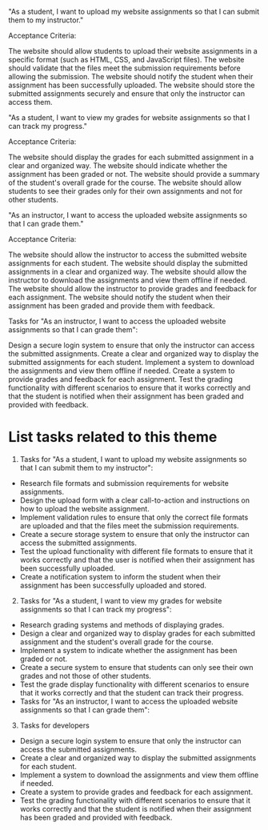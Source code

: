 "As a student, I want to upload my website assignments so that I can submit them to my instructor."

Acceptance Criteria:

The website should allow students to upload their website assignments in a specific format (such as HTML, CSS, and JavaScript files). The website should validate that the files meet the submission requirements before allowing the submission. The website should notify the student when their assignment has been successfully uploaded. The website should store the submitted assignments securely and ensure that only the instructor can access them.

"As a student, I want to view my grades for website assignments so that I can track my progress."

Acceptance Criteria:

The website should display the grades for each submitted assignment in a clear and organized way. The website should indicate whether the assignment has been graded or not. The website should provide a summary of the student's overall grade for the course. The website should allow students to see their grades only for their own assignments and not for other students.

"As an instructor, I want to access the uploaded website assignments so that I can grade them."

Acceptance Criteria:

The website should allow the instructor to access the submitted website assignments for each student. The website should display the submitted assignments in a clear and organized way. The website should allow the instructor to download the assignments and view them offline if needed. The website should allow the instructor to provide grades and feedback for each assignment. The website should notify the student when their assignment has been graded and provide them with feedback.

Tasks for "As an instructor, I want to access the uploaded website assignments so that I can grade them":

Design a secure login system to ensure that only the instructor can access the submitted assignments. Create a clear and organized way to display the submitted assignments for each student. Implement a system to download the assignments and view them offline if needed. Create a system to provide grades and feedback for each assignment. Test the grading functionality with different scenarios to ensure that it works correctly and that the student is notified when their assignment has been graded and provided with feedback.

# List tasks related to this theme
1. Tasks for "As a student, I want to upload my website assignments so that I can submit them to my instructor":
* Research file formats and submission requirements for website assignments.
* Design the upload form with a clear call-to-action and instructions on how to upload the website assignment.
* Implement validation rules to ensure that only the correct file formats are uploaded and that the files meet the submission requirements.
* Create a secure storage system to ensure that only the instructor can access the submitted assignments.
* Test the upload functionality with different file formats to ensure that it works correctly and that the user is notified when their assignment has been successfully uploaded.
* Create a notification system to inform the student when their assignment has been successfully uploaded and stored.

2. Tasks for "As a student, I want to view my grades for website assignments so that I can track my progress":
* Research grading systems and methods of displaying grades.
* Design a clear and organized way to display grades for each submitted assignment and the student's overall grade for the course.
* Implement a system to indicate whether the assignment has been graded or not.
* Create a secure system to ensure that students can only see their own grades and not those of other students.
* Test the grade display functionality with different scenarios to ensure that it works correctly and that the student can track their progress.
* Tasks for "As an instructor, I want to access the uploaded website assignments so that I can grade them":

3. Tasks for developers 
* Design a secure login system to ensure that only the instructor can access the submitted assignments.
* Create a clear and organized way to display the submitted assignments for each student.
* Implement a system to download the assignments and view them offline if needed.
* Create a system to provide grades and feedback for each assignment.
* Test the grading functionality with different scenarios to ensure that it works correctly and that the student is notified when their assignment has been graded and provided with feedback.
